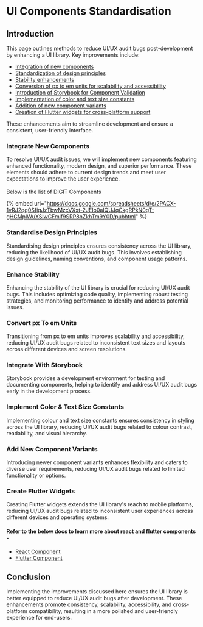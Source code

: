 # UI Components Standardisation

## Introduction <a href="#dlzdc5xdz5ch" id="dlzdc5xdz5ch"></a>

This page outlines methods to reduce UI/UX audit bugs post-development by enhancing a UI library. Key improvements include:

* [Integration of new components](./#id-3aqkabis4f9a)
* [Standardization of design principles](./#a-ds3u4tuhemc)
* [Stability enhancements](./#axrg4lhtt9hj)
* [Conversion of px to em units for scalability and accessibility](./#tfi9ikybdhq4)
* [Introduction of Storybook for Component Validation](./#mg554ko71sbr)
* [Implementation of color and text size constants](./#n19lwfyl25ke)
* [Addition of new component variants](./#id-20groophu08q)
* [Creation of Flutter widgets for cross-platform support](./#naxi948y7b02)

These enhancements aim to streamline development and ensure a consistent, user-friendly interface.

### Integrate New Components <a href="#id-3aqkabis4f9a" id="id-3aqkabis4f9a"></a>

To resolve UI/UX audit issues, we will implement new components featuring enhanced functionality, modern design, and superior performance. These elements should adhere to current design trends and meet user expectations to improve the user experience.\
\
Below is the list of DIGIT Components

{% embed url="https://docs.google.com/spreadsheets/d/e/2PACX-1vRJ2qq0SfjgJzTbwMzcVXxt-2JEIo0aIQUJqCkgRPkN0gT-gHCMplWuXSlwCFmif9SRP8nZkhTm9Y0D/pubhtml" %}

### Standardise Design Principles <a href="#ads3u4tuhemc" id="ads3u4tuhemc"></a>

Standardising design principles ensures consistency across the UI library, reducing the likelihood of UI/UX audit bugs. This involves establishing design guidelines, naming conventions, and component usage patterns.

### Enhance Stability  <a href="#axrg4lhtt9hj" id="axrg4lhtt9hj"></a>

Enhancing the stability of the UI library is crucial for reducing UI/UX audit bugs. This includes optimizing code quality, implementing robust testing strategies, and monitoring performance to identify and address potential issues.

### Convert px To em Units <a href="#tfi9ikybdhq4" id="tfi9ikybdhq4"></a>

Transitioning from px to em units improves scalability and accessibility, reducing UI/UX audit bugs related to inconsistent text sizes and layouts across different devices and screen resolutions.

### Integrate With Storybook <a href="#mg554ko71sbr" id="mg554ko71sbr"></a>

Storybook provides a development environment for testing and documenting components, helping to identify and address UI/UX audit bugs early in the development process.

### Implement Color & Text Size Constants <a href="#n19lwfyl25ke" id="n19lwfyl25ke"></a>

Implementing colour and text size constants ensures consistency in styling across the UI library, reducing UI/UX audit bugs related to colour contrast, readability, and visual hierarchy.

### Add New Component Variants <a href="#id-20groophu08q" id="id-20groophu08q"></a>

Introducing newer component variants enhances flexibility and caters to diverse user requirements, reducing UI/UX audit bugs related to limited functionality or options.

### Create Flutter Widgets <a href="#naxi948y7b02" id="naxi948y7b02"></a>

Creating Flutter widgets extends the UI library's reach to mobile platforms, reducing UI/UX audit bugs related to inconsistent user experiences across different devices and operating systems.

#### Refer to the below docs to learn more about react and flutter components - <a href="#id-9wbii1syfx61" id="id-9wbii1syfx61"></a>

* [React Component ](digit-ui-core-react-components/)
* [Flutter Component](digit-ui-core-flutter-components/)

## Conclusion <a href="#id-1t75ngdm8hzh" id="id-1t75ngdm8hzh"></a>

Implementing the improvements discussed here ensures the UI library is better equipped to reduce UI/UX audit bugs after development. These enhancements promote consistency, scalability, accessibility, and cross-platform compatibility, resulting in a more polished and user-friendly experience for end-users.

